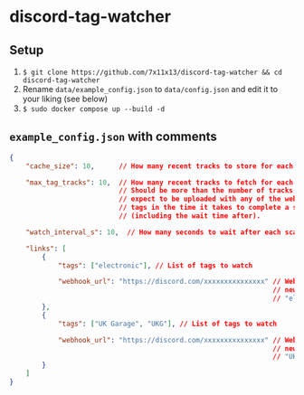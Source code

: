 # discord-tag-watcher

## Setup

1. `$ git clone https://github.com/7x11x13/discord-tag-watcher && cd discord-tag-watcher`
2. Rename `data/example_config.json` to `data/config.json` and edit it to your liking (see below)
3. `$ sudo docker compose up --build -d`

## `example_config.json` with comments

```json
{
    "cache_size": 10,      // How many recent tracks to store for each webhook.

    "max_tag_tracks": 10,  // How many recent tracks to fetch for each tag.
                           // Should be more than the number of tracks you
                           // expect to be uploaded with any of the webhook's
                           // tags in the time it takes to complete a scan
                           // (including the wait time after).

    "watch_interval_s": 10,  // How many seconds to wait after each scan

    "links": [
        {
            "tags": ["electronic"], // List of tags to watch

            "webhook_url": "https://discord.com/xxxxxxxxxxxxxxx" // Webhook URL to send
                                                                 // new tracks tagged with
                                                                 // "electronic"
        },
        {
            "tags": ["UK Garage", "UKG"], // List of tags to watch

            "webhook_url": "https://discord.com/xxxxxxxxxxxxxxx" // Webhook URL to send
                                                                 // new tracks tagged with
                                                                 // "UK Garage" or "UKG"
        }
    ]
}
```
